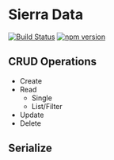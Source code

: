 # Sierra Data

[![Build Status](https://travis-ci.org/sjohnsonaz/sierra-data.svg?branch=master)](https://travis-ci.org/sjohnsonaz/sierra-data) [![npm version](https://badge.fury.io/js/sierra-data.svg)](https://badge.fury.io/js/sierra-data)

## CRUD Operations

* Create
* Read
    * Single
    * List/Filter
* Update
* Delete

## Serialize
